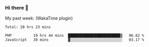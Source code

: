 ### Hi there 👋

My past week: (WakaTime plugin)
<!--START_SECTION:waka-->
```text
Total: 20 hrs 23 mins

PHP          19 hrs 44 mins  ████████████████████████▒   96.82 % 
JavaScript   38 mins         ▓░░░░░░░░░░░░░░░░░░░░░░░░   03.17 % 
```
<!--END_SECTION:waka-->
